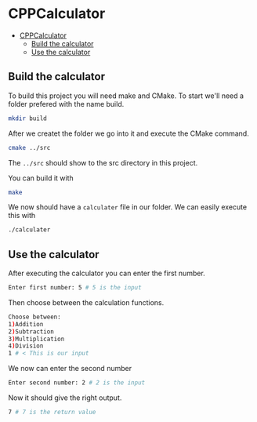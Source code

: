 # CPPCalculator

- [CPPCalculator](#cppcalculator)
  - [Build the calculator](#build-the-calculator)
  - [Use the calculator](#use-the-calculator)


## Build the calculator
To build this project you will need make and CMake.
To start we'll need a folder prefered with the name build.

```bash
mkdir build
```

After we createt the folder we go into it and execute the CMake command.

```bash
cmake ../src
```

The `../src` should show to the src directory in this project.

You can build it with
```bash
make
```

We now should have a `calculater` file in our folder. We can easily execute this with 

```bash 
./calculater
```

## Use the calculator

After executing the calculator you can enter the first number.
```bash
Enter first number: 5 # 5 is the input
```
Then choose between the calculation functions.
```bash
Choose between:
1)Addition
2)Subtraction
3)Multiplication
4)Division
1 # < This is our input
```
We now can enter the second number
```bash
Enter second number: 2 # 2 is the input
```
Now it should give the right output.
```bash
7 # 7 is the return value
```